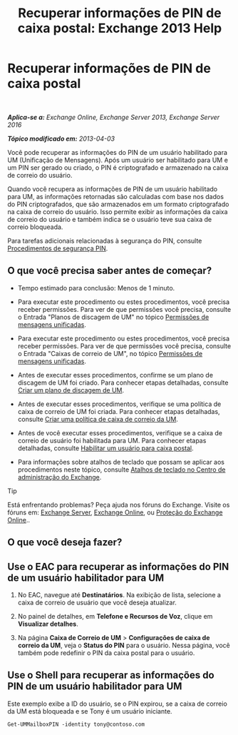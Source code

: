 ﻿---
title: 'Recuperar informações de PIN de caixa postal: Exchange 2013 Help'
TOCTitle: Recuperar informações de PIN de caixa postal
ms:assetid: 01517cca-99fe-46b2-b586-19e8d2707728
ms:mtpsurl: https://technet.microsoft.com/pt-br/library/Aa995900(v=EXCHG.150)
ms:contentKeyID: 54651925
ms.date: 05/22/2018
mtps_version: v=EXCHG.150
ms.translationtype: MT
---

# Recuperar informações de PIN de caixa postal

 

_**Aplica-se a:** Exchange Online, Exchange Server 2013, Exchange Server 2016_

_**Tópico modificado em:** 2013-04-03_

Você pode recuperar as informações do PIN de um usuário habilitado para UM (Unificação de Mensagens). Após um usuário ser habilitado para UM e um PIN ser gerado ou criado, o PIN é criptografado e armazenado na caixa de correio do usuário.

Quando você recupera as informações de PIN de um usuário habilitado para UM, as informações retornadas são calculadas com base nos dados do PIN criptografados, que são armazenados em um formato criptografado na caixa de correio do usuário. Isso permite exibir as informações da caixa de correio do usuário e também indica se o usuário teve sua caixa de correio bloqueada.

Para tarefas adicionais relacionadas à segurança do PIN, consulte [Procedimentos de segurança PIN](pin-security-procedures-exchange-2013-help.md).

## O que você precisa saber antes de começar?

  - Tempo estimado para conclusão: Menos de 1 minuto.

  - Para executar este procedimento ou estes procedimentos, você precisa receber permissões. Para ver de que permissões você precisa, consulte o Entrada "Planos de discagem de UM" no tópico [Permissões de mensagens unificadas](unified-messaging-permissions-exchange-2013-help.md).

  - Para executar este procedimento ou estes procedimentos, você precisa receber permissões. Para ver de que permissões você precisa, consulte o Entrada "Caixas de correio de UM", no tópico [Permissões de mensagens unificadas](unified-messaging-permissions-exchange-2013-help.md).

  - Antes de executar esses procedimentos, confirme se um plano de discagem de UM foi criado. Para conhecer etapas detalhadas, consulte [Criar um plano de discagem de UM](create-a-um-dial-plan-exchange-2013-help.md).

  - Antes de executar esses procedimentos, verifique se uma política de caixa de correio de UM foi criada. Para conhecer etapas detalhadas, consulte [Criar uma política de caixa de correio da UM](create-a-um-mailbox-policy-exchange-2013-help.md).

  - Antes de você executar esses procedimentos, verifique se a caixa de correio de usuário foi habilitada para UM. Para conhecer etapas detalhadas, consulte [Habilitar um usuário para caixa postal](enable-a-user-for-voice-mail-exchange-2013-help.md).

  - Para informações sobre atalhos de teclado que possam se aplicar aos procedimentos neste tópico, consulte [Atalhos de teclado no Centro de administração do Exchange](keyboard-shortcuts-in-the-exchange-admin-center-exchange-online-protection-help.md).


> [!TIP]
> Está enfrentando problemas? Peça ajuda nos fóruns do Exchange. Visite os fóruns em: <A href="https://go.microsoft.com/fwlink/p/?linkid=60612">Exchange Server</A>, <A href="https://go.microsoft.com/fwlink/p/?linkid=267542">Exchange Online</A>, ou <A href="https://go.microsoft.com/fwlink/p/?linkid=285351">Proteção do Exchange Online</A>..



## O que você deseja fazer?

## Use o EAC para recuperar as informações do PIN de um usuário habilitador para UM

1.  No EAC, navegue até **Destinatários**. Na exibição de lista, selecione a caixa de correio de usuário que você deseja atualizar.

2.  No painel de detalhes, em **Telefone e Recursos de Voz**, clique em **Visualizar detalhes**.

3.  Na página **Caixa de Correio de UM** \> **Configurações de caixa de correio da UM**, veja o **Status do PIN** para o usuário. Nessa página, você também pode redefinir o PIN da caixa postal para o usuário.

## Use o Shell para recuperar as informações do PIN de um usuário habilitador para UM

Este exemplo exibe a ID do usuário, se o PIN expirou, se a caixa de correio da UM está bloqueada e se Tony é um usuário iniciante.

    Get-UMMailboxPIN -identity tony@contoso.com

